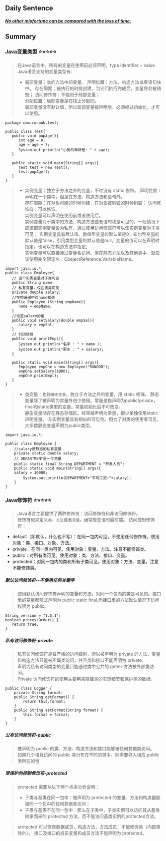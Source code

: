 ## **Daily Sentence**
#### <u>*No other misfortune can be compared with the loss of time.*</u>

## **Summary**

### Java变量类型 ⭐⭐⭐⭐⭐
> 在Java语言中，所有的变量在使用前必须声明。type identifier = value
> Java语言支持的变量类型有:
> + 局部变量：类的方法中的变量。
> 声明位置：方法、构造方法或者语句块中。
> 存在周期：被执行的时候创建，当它们执行完成后，变量将会被销毁； 
> 访问修饰符：不能用于局部变量；  
> 分配位置：局部变量是在栈上分配的。  
> 局部变量没有默认值，所以局部变量被声明后，必须经过初始化，才可以使用。
```
package com.runoob.test;
 
public class Test{ 
   public void pupAge(){
      int age = 0;
      age = age + 7;
      System.out.println("小狗的年龄是: " + age);
   }
   
   public static void main(String[] args){
      Test test = new Test();
      test.pupAge();
   }
}
```

> + 实例变量：独立于方法之外的变量，不过没有 static 修饰。
> 声明位置：声明在一个类中，但是在方法、构造方法和语句外。  
> 存在周期：在对象创建的时候创建，在对象被销毁的时候销毁； 
> 访问修饰符：可以修饰。  
> 实例变量可以声明在使用前或者使用后。  
> 实例变量对于类中的方法、构造方法或者语句块是可见的。一般情况下应该把实例变量设为私有。通过使用访问修饰符可以使实例变量对子类可见； 
> 实例变量具有默认值。数值型变量的默认值是0，布尔型变量的默认值是false，引用类型变量的默认值是null。变量的值可以在声明时指定，也可以在构造方法中指定;  
> 实例变量可以直接通过变量名访问。但在静态方法以及其他类中，就应该使用完全限定名：ObejectReference.VariableName。
```
import java.io.*;
public class Employee{
   // 这个实例变量对子类可见
   public String name;
   // 私有变量，仅在该类可见
   private double salary;
   //在构造器中对name赋值
   public Employee (String empName){
      name = empName;
   }
   //设定salary的值
   public void setSalary(double empSal){
      salary = empSal;
   }  
   // 打印信息
   public void printEmp(){
      System.out.println("名字 : " + name );
      System.out.println("薪水 : " + salary);
   }
 
   public static void main(String[] args){
      Employee empOne = new Employee("RUNOOB");
      empOne.setSalary(1000);
      empOne.printEmp();
   }
}
```

> + 类变量：也称`静态变量`，独立于方法之外的变量，用 static 修饰。
> 静态变量除了被声明为常量外很少使用。常量是指声明为public/private，final和static类型的变量。常量初始化后不可改变。  
> 静态变量储存在静态存储区。经常被声明为常量，很少单独使用static声明变量。 
> 与实例变量具有相似的可见性。但为了对类的使用者可见，大多数静态变量声明为public类型。
```
import java.io.*;
 
public class Employee {
    //salary是静态的私有变量
    private static double salary;
    // DEPARTMENT是一个常量
    public static final String DEPARTMENT = "开发人员";
    public static void main(String[] args){
    salary = 10000;
        System.out.println(DEPARTMENT+"平均工资:"+salary);
    }
}
```


### Java修饰符 ⭐⭐⭐⭐⭐
> Java语言主要提供了两种修饰符：访问修饰符和非访问修饰符。  
> 修饰符用来定义`类`、`方法`或者`变量`。通常放在语句最前端。
> 访问控制修饰符：  
+ default（即默认，什么也不写）：在同一包内可见，不使用任何修饰符。使用对象：类、接口、对象、方法。
+ private：在同一类内可见，使用对象：变量、方法。注意不能修饰类。
+ public：对所有类可见。使用对象：类、方法、接口、变量。
+ protected：对同一包内的类和所有子类可见。使用对象：方法、变量，注意不能修饰类。
##### 默认访问修饰符--不使用任何关键字
> 使用默认访问修饰符声明的变量和方法，对同一个包内的类是可见的。接口里的变量都隐式声明为 public static final,而接口里的方法默认情况下访问权限为 public。
```
String version = "1.5.1";
boolean processOrder() {
   return true;
}
```
##### 私有访问修饰符-private
> 私有访问修饰符是最严格的访问级别，所以被声明为 private 的方法、变量和构造方法只能被所属类访问，并且类和接口不能声明为 private。  
> 声明为私有访问类型的变量只能通过类中公共的 getter 方法被外部类访问。  
> Private 访问修饰符的使用主要用来隐藏类的实现细节和保护类的数据。
```
public class Logger {
    private String format;
    public String getFormat() {
        return this.format;
    }
    public String setFormat(String format) {
        this.format = format;
    }
}
```
##### 公有访问修饰符-public
> 被声明为 public 的类、方法、构造方法和接口能够被任何其他类访问。  
> 如果几个相互访问的 public 类分布在不同的包中，则需要导入相应 public 类所在的包.
##### 受保护的控制修饰符-protected
> protected 需要从以下两个点来分析说明：
> + 子类与基类在同一包中：被声明为 protected 的变量、方法和构造器能被同一个包中的任何其他类访问；  
> + 子类与基类不在同一包中：那么在子类中，子类实例可以访问其从基类继承而来的 protected 方法，而不能访问基类实例的protected方法。  

> protected 可以修饰数据成员，构造方法，方法成员，不能修饰类（内部类除外）。
> 接口及接口的成员变量和成员方法不能声明为 protected。